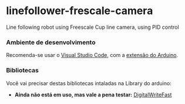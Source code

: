 # linefollower-frescale-camera

Line following robot using Freescale Cup line camera, using PID control

### Ambiente de desenvolvimento

Recomenda-se usar o [Visual Studio Code](https://code.visualstudio.com/), com a [extensão do Arduino](https://github.com/Microsoft/vscode-arduino).

### Bibliotecas

Você vai precisar destas bibliotecas intaladas na Library do arduino:

- **Ainda não está em uso, mas vale a pena testar:** [DigitalWriteFast](https://code.google.com/archive/p/digitalwritefast/downloads)
